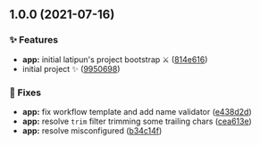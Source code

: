 ## 1.0.0 (2021-07-16)

### ✨ Features

- **app:** initial latipun's project bootstrap ⚔ ([814e616](https://github.com/latipun7/generator-latipun/commit/814e61644a45bf85d8271b92e6ed03e7ceb41b40))
- initial project ✨ ([9950698](https://github.com/latipun7/generator-latipun/commit/99506981c1e620b65d1f532cd292a5ccbcd78a58))

### 🐛 Fixes

- **app:** fix workflow template and add name validator ([e438d2d](https://github.com/latipun7/generator-latipun/commit/e438d2da89d6aece7daadc0e7d2e5514d3441abb))
- **app:** resolve `trim` filter trimming some trailing chars ([cea613e](https://github.com/latipun7/generator-latipun/commit/cea613edc05eff94bed5124717af84619b35f5ba))
- **app:** resolve misconfigured ([b34c14f](https://github.com/latipun7/generator-latipun/commit/b34c14f8640bd28eef055a59b5350687b9d5712e))
